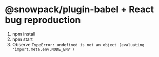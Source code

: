 # @snowpack/plugin-babel + React bug reproduction

1. npm install
2. npm start
3. Observe `TypeError: undefined is not an object (evaluating 'import.meta.env.NODE_ENV')`
